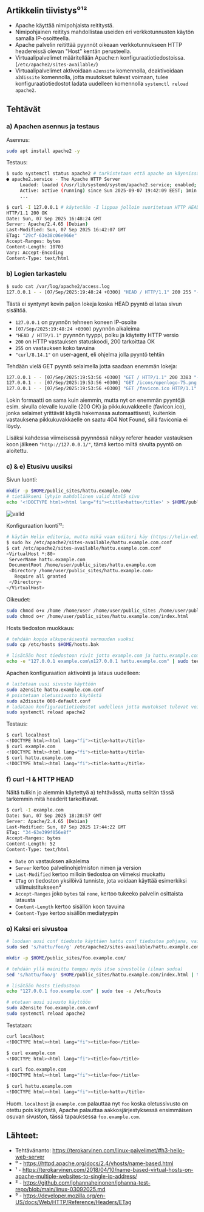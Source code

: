 ## Artikkelin tiivistys⁰¹²
- Apache käyttää nimipohjaista reititystä.
- Nimipohjainen reititys mahdollistaa useiden eri verkkotunnusten käytön samalla IP-osoitteella.
- Apache palvelin reitittää pyynnöt oikeaan verkkotunnukseen HTTP headereissä olevan "Host" kentän perusteella.
- Virtuaalipalvelimet määritellään Apache:n konfiguraatiotiedostoissa. (`/etc/apache2/sites-available/`)
- Virtuaalipalvelimet aktivoidaan `a2ensite` komennolla, deaktivoidaan `a2dissite` komennolla, jotta muutokset tulevat voimaan, tulee konfiguraatiotiedostot ladata uudelleen komennolla `systemctl reload apache2`.

## Tehtävät

### a) Apachen asennus ja testaus
Asennus:
```bash
sudo apt install apache2 -y
```

Testaus:
```bash
$ sudo systemctl status apache2 # tarkistetaan että apache on käynnissä
● apache2.service - The Apache HTTP Server
     Loaded: loaded (/usr/lib/systemd/system/apache2.service; enabled; preset: >
     Active: active (running) since Sun 2025-09-07 19:42:09 EEST; 1min 25s ago
     ...
```

```bash
$ curl -I 127.0.0.1 # käytetään -I lippua jolloin suoritetaan HTTP HEAD pyyntö, joka palauttaa vain headerit ilman sisältöä
HTTP/1.1 200 OK
Date: Sun, 07 Sep 2025 16:48:24 GMT
Server: Apache/2.4.65 (Debian)
Last-Modified: Sun, 07 Sep 2025 16:42:07 GMT
ETag: "29cf-63e38c06e966e"
Accept-Ranges: bytes
Content-Length: 10703
Vary: Accept-Encoding
Content-Type: text/html
```


### b) Logien tarkastelu
```bash
$ sudo cat /var/log/apache2/access.log
127.0.0.1 - - [07/Sep/2025:19:48:24 +0300] "HEAD / HTTP/1.1" 200 255 "-" "curl/8.14.1"
```
Tästä ei syntynyt kovin paljon lokeja koska HEAD pyyntö ei lataa sivun sisältöä.

- `127.0.0.1` on pyynnön tehneen koneen IP-osoite
- `[07/Sep/2025:19:48:24 +0300]` pyynnön aikaleima
- `"HEAD / HTTP/1.1"` pyynnön tyyppi, polku ja käytetty HTTP versio
- `200` on HTTP vastauksen statuskoodi, 200 tarkoittaa OK
- `255` on vastauksen koko tavuina
- `"curl/8.14.1"` on user-agent, eli ohjelma jolla pyyntö tehtiin

Tehdään vielä GET pyyntö selaimella jotta saadaan enemmän lokeja:
```bash
127.0.0.1 - - [07/Sep/2025:19:53:56 +0300] "GET / HTTP/1.1" 200 3383 "-" "Mozilla/5.0 (X11; Linux x86_64; rv:128.0) Gecko/20100101 Firefox/128.0"
127.0.0.1 - - [07/Sep/2025:19:53:56 +0300] "GET /icons/openlogo-75.png HTTP/1.1" 200 6040 "http://127.0.0.1/" "Mozilla/5.0 (X11; Linux x86_64; rv:128.0) Gecko/20100101 Firefox/128.0"
127.0.0.1 - - [07/Sep/2025:19:53:56 +0300] "GET /favicon.ico HTTP/1.1" 404 487 "http://127.0.0.1/" "Mozilla/5.0 (X11; Linux x86_64; rv:128.0) Gecko/20100101 Firefox/128.0"
```
Lokin formaatti on sama kuin aiemmin, mutta nyt on enemmän pyyntöjä esim. sivulla olevalle kuvalle (200 OK) ja pikkukuvakkeelle (favicon.ico), jonka selaimet yrittävät käydä hakemassa automaattisesti, kuitenkin vastauksena pikkukuvakkaelle on saatu 404 Not Found, sillä faviconia ei löydy.

Lisäksi kahdessa viimeisessä pyynnössä näkyy referer header vastauksen koon jälkeen `"http://127.0.0.1/"`, tämä kertoo miltä sivulta pyyntö on aloitettu.

### c) & e) Etusivu uusiksi
Sivun luonti:
```bash
mkdir -p $HOME/public_sites/hattu.example.com/
# tietääkseni lyhyin mahdollinen valid html5 sivu
echo '<!DOCTYPE html><html lang="fi"><title>hattu</title>' > $HOME/public_sites/hattu.example.com/index.html
```
![valid](/assets/h3/valid_page.png)


Konfiguraation luonti¹²:
```bash
# käytän Helix editoria, mutta mikä vaan editori käy (https://helix-editor.com/)
$ sudo hx /etc/apache2/sites-available/hattu.example.com.conf
$ cat /etc/apache2/sites-available/hattu.example.com.conf
<VirtualHost *:80>
 ServerName hattu.example.com
 DocumentRoot /home/user/public_sites/hattu.example.com
 <Directory /home/user/public_sites/hattu.example.com>
   Require all granted
 </Directory>
</VirtualHost>
```

Oikeudet:
```bash
sudo chmod o+x /home /home/user /home/user/public_sites /home/user/public_sites/hattu.example.com/
sudo chmod o+r /home/user/public_sites/hattu.example.com/index.html
```

Hosts tiedoston muokkaus:
```bash
# tehdään kopio alkuperäisestä varmuuden vuoksi
sudo cp /etc/hosts $HOME/hosts.bak

# lisätään host tiedostoon rivit jotta example.com ja hattu.example.com osoittaa localhostiin
echo -e "127.0.0.1 example.com\n127.0.0.1 hattu.example.com" | sudo tee -a /etc/hosts
```

Apachen konfiguraation aktivointi ja lataus uudelleen:
```bash
# laitetaan uusi sivusto käyttöön
sudo a2ensite hattu.example.com.conf
# poistetaan oletussivusto käytöstä
sudo a2dissite 000-default.conf
# ladataan konfiguraatiotiedostot uudelleen jotta muutokset tulevat voimaan
sudo systemctl reload apache2
```

Testaus:
```bash
$ curl localhost
<!DOCTYPE html><html lang="fi"><title>hattu</title>
$ curl example.com
<!DOCTYPE html><html lang="fi"><title>hattu</title>
$ curl hattu.example.com
<!DOCTYPE html><html lang="fi"><title>hattu</title>
```


### f) curl -I & HTTP HEAD
Näitä tulikin jo aiemmin käytettyä a) tehtävässä, mutta selitän tässä tarkemmin mitä headerit tarkoittavat.

```bash
$ curl -I example.com
Date: Sun, 07 Sep 2025 18:28:57 GMT
Server: Apache/2.4.65 (Debian)
Last-Modified: Sun, 07 Sep 2025 17:44:22 GMT
ETag: "34-63e399f056e8f"
Accept-Ranges: bytes
Content-Length: 52
Content-Type: text/html
```

- `Date` on vastauksen aikaleima
- `Server` kertoo palvelinohjelmiston nimen ja version
- `Last-Modified` kertoo milloin tiedostoa on viimeksi muokattu
- `ETag` on tiedoston yksilöivä tunniste, jota voidaan käyttää esimerkiksi välimuistitukseen³
- `Accept-Ranges` joko `bytes` tai `none`, kertoo tukeeko palvelin osittaista latausta
- `Content-Length` kertoo sisällön koon tavuina
- `Content-Type` kertoo sisällön mediatyypin

### o) Kaksi eri sivustoa

```bash
# luodaan uusi conf tiedosto käyttäen hattu conf tiedostoa pohjana, vaihdetaan kaikki "hattu" sanat "foo":ksi
sudo sed 's/hattu/foo/g' /etc/apache2/sites-available/hattu.example.com.conf | sudo tee /etc/apache2/sites-available/foo.example.com.conf

mkdir -p $HOME/public_sites/foo.example.com/

# tehdään yllä mainittu temppu myös itse sivustolle (ilman sudoa)
sed 's/hattu/foo/g' $HOME/public_sites/hattu.example.com/index.html | tee $HOME/public_sites/foo.example.com/index.html

# lisätään hosts tiedostoon
echo "127.0.0.1 foo.example.com" | sudo tee -a /etc/hosts

# otetaan uusi sivusto käyttöön
sudo a2ensite foo.example.com.conf
sudo systemctl reload apache2
```

Testataan:
```bash
curl localhost
<!DOCTYPE html><html lang="fi"><title>foo</title>

$ curl example.com
<!DOCTYPE html><html lang="fi"><title>foo</title>

$ curl foo.example.com
<!DOCTYPE html><html lang="fi"><title>foo</title>

$ curl hattu.example.com
<!DOCTYPE html><html lang="fi"><title>hattu</title>
```

Huom. `localhost` ja `example.com` palauttaa nyt `foo` koska oletussivusto on otettu pois käytöstä, Apache palauttaa aakkosjärjestyksessä ensimmäisen osuvan sivuston, tässä tapauksessa `foo.example.com`.


## Lähteet:
- Tehtävänanto: https://terokarvinen.com/linux-palvelimet/#h3-hello-web-server
- ⁰ - https://httpd.apache.org/docs/2.4/vhosts/name-based.html
- ¹ - https://terokarvinen.com/2018/04/10/name-based-virtual-hosts-on-apache-multiple-websites-to-single-ip-address/
- ² - https://github.com/johannaheinonen/johanna-test-repo/blob/main/linux-03092025.md
- ³ - https://developer.mozilla.org/en-US/docs/Web/HTTP/Reference/Headers/ETag